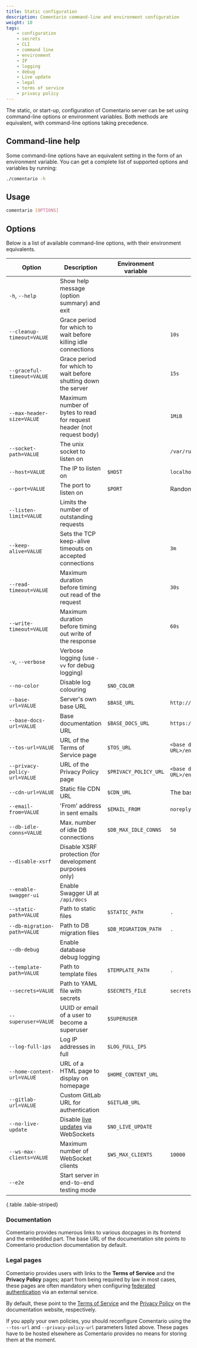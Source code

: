 ```yaml
---
title: Static configuration
description: Comentario command-line and environment configuration
weight: 10
tags:
    - configuration
    - secrets
    - CLI
    - command line
    - environment
    - IP
    - logging
    - debug
    - Live update
    - legal
    - terms of service
    - privacy policy
---
```


The static, or start-up, configuration of Comentario server can be set using command-line options or environment variables. Both methods are equivalent, with command-line options taking precedence.

<!--more-->

## Command-line help

Some command-line options have an equivalent setting in the form of an environment variable. You can get a complete list of supported options and variables by running:

```bash
./comentario -h
```

## Usage

```bash
comentario [OPTIONS]
```

## Options

Below is a list of available command-line options, with their environment equivalents.

<div class="table-responsive">

| Option                       | Description                                                           | Environment variable  | Default value                       |
|------------------------------|-----------------------------------------------------------------------|-----------------------|-------------------------------------|
| `-h`, `--help`               | Show help message (option summary) and exit                           |                       |                                     |
| `--cleanup-timeout=VALUE`    | Grace period for which to wait before killing idle connections        |                       | `10s`                               |
| `--graceful-timeout=VALUE`   | Grace period for which to wait before shutting down the server        |                       | `15s`                               |
| `--max-header-size=VALUE`    | Maximum number of bytes to read for request header (not request body) |                       | `1MiB`                              |
| `--socket-path=VALUE`        | The unix socket to listen on                                          |                       | `/var/run/comentario.sock`          |
| `--host=VALUE`               | The IP to listen on                                                   | `$HOST`               | `localhost`                         |
| `--port=VALUE`               | The port to listen on                                                 | `$PORT`               | Random port number                  |
| `--listen-limit=VALUE`       | Limits the number of outstanding requests                             |                       |                                     |
| `--keep-alive=VALUE`         | Sets the TCP keep-alive timeouts on accepted connections              |                       | `3m`                                |
| `--read-timeout=VALUE`       | Maximum duration before timing out read of the request                |                       | `30s`                               |
| `--write-timeout=VALUE`      | Maximum duration before timing out write of the response              |                       | `60s`                               |
| `-v`, `--verbose`            | Verbose logging (use `-vv` for debug logging)                         |                       |                                     |
| `--no-color`                 | Disable log colouring                                                 | `$NO_COLOR`           |                                     |
| `--base-url=VALUE`           | Server's own base URL                                                 | `$BASE_URL`           | `http://localhost:8080`             |
| `--base-docs-url=VALUE`      | Base documentation URL                                                | `$BASE_DOCS_URL`      | `https://docs.comentario.app`       |
| `--tos-url=VALUE`            | URL of the Terms of Service page                                      | `$TOS_URL`            | `<base docs URL>/en/legal/tos/`     |
| `--privacy-policy-url=VALUE` | URL of the Privacy Policy page                                        | `$PRIVACY_POLICY_URL` | `<base docs URL>/en/legal/privacy/` |
| `--cdn-url=VALUE`            | Static file CDN URL                                                   | `$CDN_URL`            | The base URL                        |
| `--email-from=VALUE`         | 'From' address in sent emails                                         | `$EMAIL_FROM`         | `noreply@localhost`                 |
| `--db-idle-conns=VALUE`      | Max. number of idle DB connections                                    | `$DB_MAX_IDLE_CONNS`  | `50`                                |
| `--disable-xsrf`             | Disable XSRF protection (for development purposes only)               |                       |                                     |
| `--enable-swagger-ui`        | Enable Swagger UI at `/api/docs`                                      |                       |                                     |
| `--static-path=VALUE`        | Path to static files                                                  | `$STATIC_PATH`        | `.`                                 |
| `--db-migration-path=VALUE`  | Path to DB migration files                                            | `$DB_MIGRATION_PATH`  | `.`                                 |
| `--db-debug`                 | Enable database debug logging                                         |                       |                                     |
| `--template-path=VALUE`      | Path to template files                                                | `$TEMPLATE_PATH`      | `.`                                 |
| `--secrets=VALUE`            | Path to YAML file with secrets                                        | `$SECRETS_FILE`       | `secrets.yaml`                      |
| `--superuser=VALUE`          | UUID or email of a user to become a superuser                         | `$SUPERUSER`          |                                     |
| `--log-full-ips`             | Log IP addresses in full                                              | `$LOG_FULL_IPS`       |                                     |
| `--home-content-url=VALUE`   | URL of a HTML page to display on homepage                             | `$HOME_CONTENT_URL`   |                                     |
| `--gitlab-url=VALUE`         | Custom GitLab URL for authentication                                  | `$GITLAB_URL`         |                                     |
| `--no-live-update`           | Disable [live updates](/kb/live-update) via WebSockets                | `$NO_LIVE_UPDATE`     |                                     |
| `--ws-max-clients=VALUE`     | Maximum number of WebSocket clients                                   | `$WS_MAX_CLIENTS`     | `10000`                             |
| `--e2e`                      | Start server in end-to-end testing mode                               |                       |                                     |
{.table .table-striped}
</div>

### Documentation

Comentario provides numerous links to various docpages in its frontend and the embedded part. The base URL of the documentation site points to Comentario production documentation by default.

### Legal pages

Comentario provides users with links to the **Terms of Service** and the **Privacy Policy** pages; apart from being required by law in most cases, these pages are often mandatory when configuring [federated authentication](../idps) via an external service.

By default, these point to the [Terms of Service](/legal/tos) and the [Privacy Policy](/legal/privacy) on the documentation website, respectively.

If you apply your own policies, you should reconfigure Comentario using the `--tos-url` and `--privacy-policy-url` parameters listed above. These pages have to be hosted elsewhere as Comentario provides no means for storing them at the moment.
